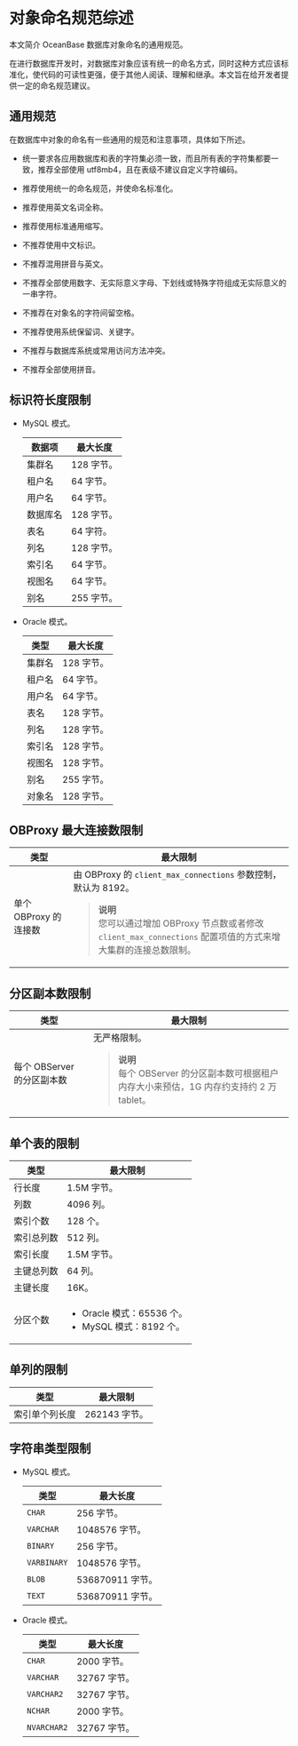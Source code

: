 # 对象命名规范综述

本文简介 OceanBase 数据库对象命名的通用规范。

在进行数据库开发时，对数据库对象应该有统一的命名方式，同时这种方式应该标准化，使代码的可读性更强，便于其他人阅读、理解和继承。本文旨在给开发者提供一定的命名规范建议。

## 通用规范

在数据库中对象的命名有一些通用的规范和注意事项，具体如下所述。

* 统一要求各应用数据库和表的字符集必须一致，而且所有表的字符集都要一致，推荐全部使用 utf8mb4，且在表级不建议自定义字符编码。

* 推荐使用统一的命名规范，并使命名标准化。

* 推荐使用英文名词全称。

* 推荐使用标准通用缩写。

* 不推荐使用中文标识。

* 不推荐混用拼音与英文。

* 不推荐全部使用数字、无实际意义字母、下划线或特殊字符组成无实际意义的一串字符。

* 不推荐在对象名的字符间留空格。

* 不推荐使用系统保留词、关键字。

* 不推荐与数据库系统或常用访问方法冲突。

* 不推荐全部使用拼音。

## 标识符长度限制

* MySQL 模式。

  | **数据项** | **最大长度** |
  |---------|----------|
  | 集群名     | 128 字节。   |
  | 租户名     | 64 字节。    |
  | 用户名     | 64 字节。    |
  | 数据库名    | 128 字节。   |
  | 表名      | 64 字符。    |
  | 列名      | 128 字节。   |
  | 索引名     | 64 字节。    |
  | 视图名     | 64 字节。    |
  | 别名      | 255 字节。   |

  <!--| 表组名     | 128 字节。   |-->

* Oracle 模式。

  | **类型** | **最大长度** |
  |--------|----------|
  | 集群名    | 128 字节。   |
  | 租户名    | 64 字节。    |
  | 用户名    | 64 字节。    |
  | 表名     | 128 字节。   |
  | 列名     | 128 字节。   |
  | 索引名    | 128 字节。   |
  | 视图名    | 128 字节。   |
  | 别名     | 255 字节。   |
  | 对象名    | 128 字节。   |

  <!--| 表组名    | 128 字节。   |-->

## OBProxy 最大连接数限制

|       类型        |         最大限制          |
|-----------------|---------------------------------------------------|
| 单个 OBProxy 的连接数 | 由 OBProxy 的 `client_max_connections` 参数控制，默认为 8192。 <blockquote><b>说明</b></br>您可以通过增加 OBProxy 节点数或者修改 `client_max_connections` 配置项值的方式来增大集群的连接总数限制。</blockquote> |

## 分区副本数限制

|         类型         |                                        最大限制                                         |
|--------------------|-----------------------------|
| 每个 OBServer 的分区副本数 | 无严格限制。 <blockquote>**说明** </br> 每个 OBServer 的分区副本数可根据租户内存大小来预估，1G 内存约支持约 2 万 tablet。</blockquote> |

## 单个表的限制

|  类型   |                                                             最大限制                                                              |
|-------|---------------|
| 行长度   | 1.5M 字节。                                                 |
| 列数    | 4096 列。                                                  |
| 索引个数  | 128 个。                                                   |
| 索引总列数 | 512 列。                                                   |
| 索引长度  | 1.5M 字节。                                                 |
| 主键总列数 | 64 列。                                                    |
| 主键长度  | 16K。                                                     |
| 分区个数  | <ul><li>Oracle 模式：65536 个。</li><li> MySQL 模式：8192 个。</li></ul>    |

## 单列的限制

|   类型    |   最大限制    |
|---------|-----------|
| 索引单个列长度 | 262143 字节。 |

## 字符串类型限制

* MySQL 模式。

  |   **类型**    | **最大长度** |
  |-------------|----------|
  | `CHAR`      | 256 字节。   |
  | `VARCHAR`   | 1048576 字节。 |
  | `BINARY`    | 256 字节。   |
  | `VARBINARY` | 1048576 字节。 |
  | `BLOB`      | 536870911 字节。 |
  | `TEXT`      | 536870911 字节。 |

* Oracle 模式。

  |   **类型**    | **最大长度** |
  |-------------|----------|
  | `CHAR`      | 2000 字节。  |
  | `VARCHAR`   | 32767 字节。 |
  | `VARCHAR2`  | 32767 字节。 |
  | `NCHAR`     | 2000 字节。  |
  | `NVARCHAR2` | 32767 字节。 |
